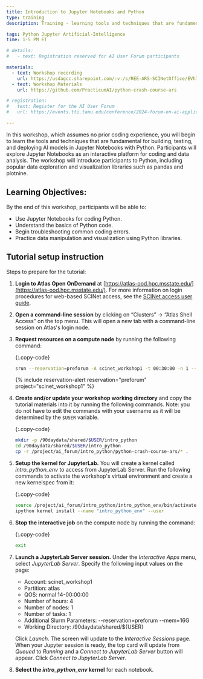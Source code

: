 ```yaml
---
title: Introduction to Jupyter Notebooks and Python
type: training
description: Training - learning tools and techniques that are fundamental for building, testing, and deploying AI models in Jupyter Notebooks with Python.

tags: Python Jupyter Artificial-Intelligence
time: 1-5 PM ET

# details:
#   - text: Registration reserved for AI User Forum participants

materials:
  - text: Workshop recording
    url: https://usdagcc.sharepoint.com/:v:/s/REE-ARS-SCINetOffice/EVh7jdve53JApdx89HA2Ay4BTjC-t9aAneNJzchDe_VEkQ?e=xtc6hV&nav=eyJyZWZlcnJhbEluZm8iOnsicmVmZXJyYWxBcHAiOiJTdHJlYW1XZWJBcHAiLCJyZWZlcnJhbFZpZXciOiJTaGFyZURpYWxvZy1MaW5rIiwicmVmZXJyYWxBcHBQbGF0Zm9ybSI6IldlYiIsInJlZmVycmFsTW9kZSI6InZpZXcifX0%3D
  - text: Workshop Materials
    url: https://github.com/PracticumAI/python-crash-course-ars

# registration: 
#   text: Register for the AI User Forum
#   url: https://events.tti.tamu.edu/conference/2024-forum-on-ai-applications-to-usda-science/

---
```


In this workshop, which assumes no prior coding experience, you will begin to learn the tools and techniques that are fundamental for building, testing, and deploying AI models in Jupyter Notebooks with Python.<!--excerpt--> Participants will explore Jupyter Notebooks as an interactive platform for coding and data analysis. The workshop will introduce participants to Python, including popular data exploration and visualization libraries such as pandas and plotnine.
 
## Learning Objectives:
By the end of this workshop, participants will be able to:
* Use Jupyter Notebooks for coding Python. 
* Understand the basics of Python code. 
* Begin troubleshooting common coding errors.
* Practice data manipulation and visualization using Python libraries.

## Tutorial setup instruction

Steps to prepare for the tutorial:

1. **Login to Atlas Open OnDemand** at [https://atlas-ood.hpc.msstate.edu/](https://atlas-ood.hpc.msstate.edu/). For more information on login procedures for web-based SCINet access, see the [SCINet access user guide]({{site.baseurl}}/guides/access/web-based-login).

1. **Open a command-line session** by clicking on “Clusters” -> “Atlas Shell Access” on the top menu. This will open a new tab with a command-line session on Atlas's login node.

1. **Request resources on a compute node** by running the following command: 

    {:.copy-code}
    ```bash
    srun --reservation=preforum -A scinet_workshop1 -t 00:30:00 -n 1 --mem 8G --pty bash 
    ```
    {% include reservation-alert reservation="preforum" project="scinet_workshop1" %}

1. **Create and/or update your workshop working directory** and copy the tutorial materials into it by running the following commands. Note: you do not have to edit the commands with your username as it will be determined by the `$USER` variable. 

    {:.copy-code}
    ```bash
    mkdir -p /90daydata/shared/$USER/intro_python
    cd /90daydata/shared/$USER/intro_python
    cp -r /project/ai_forum/intro_python/python-crash-course-ars/* .
    ```

1. **Setup the kernel for JupyterLab.** You will create a kernel called *intro_python_env* to access from JupyterLab Server. Run the following commands to activate the workshop's virtual environment and create a new kernelspec from it:

    {:.copy-code}
    ```bash
    source /project/ai_forum/intro_python/intro_python_env/bin/activate
    ipython kernel install --name "intro_python_env" --user
    ```

1. **Stop the interactive job** on the compute node by running the command:

    {:.copy-code}
    ```bash
    exit
    ```

1. **Launch a JupyterLab Server session.** Under the *Interactive Apps* menu, select *JupyterLab Server*. Specify the following input values on the page:

    * Account: scinet_workshop1
    * Partition: atlas
    * QOS: normal 14-00:00:00
    * Number of hours: 4
    * Number of nodes: 1
    * Number of tasks: 1
    * Additional Slurm Parameters: \-\-reservation=preforum \-\-mem=16G
    * Working Directory: /90daydata/shared/${USER}
  
    Click *Launch*. The screen will update to the *Interactive Sessions* page. When your Jupyter session is ready, the top card will update from *Queued* to *Running* and a *Connect to JupyterLab Server* button will appear. Click *Connect to JupyterLab Server*.

1. **Select the *intro_python_env* kernel** for each notebook.
